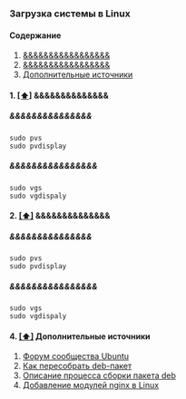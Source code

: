 ### Загрузка системы в Linux

#### <a name='toc'>Содержание</a>

1. [&&&&&&&&&&&&&&&&&](#availability)
2. [&&&&&&&&&&&&&&&&&](#creating_physical_lvm)
3. [Дополнительные источники](#recommended_sources)


#### 1. [[⬆]](#toc) <a name='availability'>&&&&&&&&&&&&&&</a>

#####  &&&&&&&&&&&&&&&
```
sudo pvs
sudo pvdisplay
```
#####  &&&&&&&&&&&&&&&&
```
sudo vgs
sudo vgdispaly
```


#### 2. [[⬆]](#toc) <a name='availability'>&&&&&&&&&&&&&&</a>

#####  &&&&&&&&&&&&&&&
```
sudo pvs
sudo pvdisplay
```
#####  &&&&&&&&&&&&&&&&
```
sudo vgs
sudo vgdispaly
```


#### 4. [[⬆]](#toc) <a name='recommended_sources'>Дополнительные источники</a>

1. [Форум сообщества Ubuntu](https://forum.ubuntu.ru/index.php?topic=2159.0)
2. [Как пересобрать deb-пакет](https://devopsgu.ru/guides/rebuild-deb-package/#dpkg-deb)
3. [Описание процесса сборки пакета deb](https://www.dmosk.ru/instruktions.php?object=build-deb)
4. [Добавление модулей nginx в Linux](https://firstvds.ru/technology/dobavlenie-moduley-nginx-v-linux-debianubuntucentosalmalinux)
